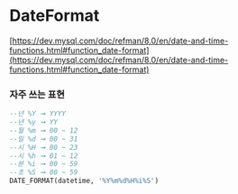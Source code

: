 DateFormat
===

[https://dev.mysql.com/doc/refman/8.0/en/date-and-time-functions.html#function_date-format](https://dev.mysql.com/doc/refman/8.0/en/date-and-time-functions.html#function_date-format)

### 자주 쓰는 표현
```sql
--년 %Y ➞ YYYY
--년 %y ➞ YY
--월 %m ➞ 00 ~ 12
--일 %d ➞ 00 ~ 31
--시 %H ➞ 00 ~ 23
--시 %h ➞ 01 ~ 12
--분 %i ➞ 00 ~ 59
--초 %S ➞ 00 ~ 59
DATE_FORMAT(datetime, '%Y%m%d%H%i%S')
```
